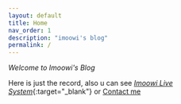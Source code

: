 ```yaml
---
layout: default
title: Home
nav_order: 1
description: "imoowi's blog"
permalink: /
---
```


_Welcome to Imoowi's Blog_

Here is just the record, also u can see [_Imoowi Live System_](http://www.imoowi.com){:target="_blank"} or [Contact me](/about/)

<link rel="stylesheet" href="https://imsun.github.io/gitment/style/default.css">
<script src="https://imsun.github.io/gitment/dist/gitment.browser.js"></script>
<script type="text/javascript">
const gitment = new Gitment({
  id: 'home', 
  owner: 'imoowi',
  repo: 'https://github.com/imoowi/imoowi.github.io',
  oauth: {
    client_id: 'c8000586a21c80291476',
    client_secret: '043d2b75bd32c8d03f65d088bbd475c563a287f4',
  }
});
document.body.appendChild(gitment.render())
</script>
